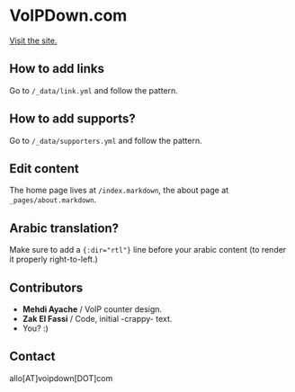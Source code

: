 # VoIPDown.com

[Visit the site.](http://voipdown.com)

## How to add links

Go to `/_data/link.yml` and follow the pattern.

## How to add supports?

Go to `/_data/supporters.yml` and follow the pattern.

## Edit content

The home page lives at `/index.markdown`, the about page at `_pages/about.markdown`.


## Arabic translation?

Make sure to add a `{:dir="rtl"}` line before your arabic content (to render it properly right-to-left.)

## Contributors

- **Mehdi Ayache** / VoIP counter design.
- **Zak El Fassi** / Code, initial -crappy- text.
- You? :)

## Contact
allo[AT]voipdown[DOT]com